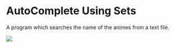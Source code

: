 # AutoComplete Using Sets

A program which searches the name of the animes from a text file.

<img src = "https://media.giphy.com/media/IW14p8u1f4ZYA4Uims/giphy.gif" />
